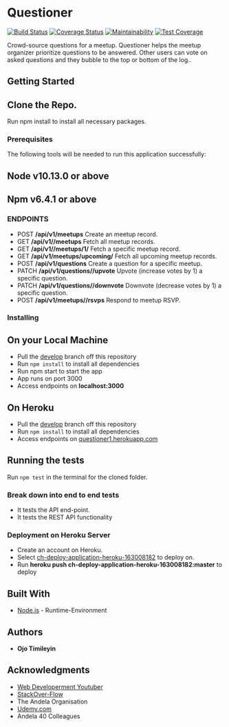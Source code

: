 # Questioner
[![Build Status](https://travis-ci.org/openwell/questioner.svg?branch=develop)](https://travis-ci.org/openwell/questioner)
[![Coverage Status](https://coveralls.io/repos/github/openwell/questioner/badge.svg?branch=develop)](https://coveralls.io/github/openwell/questioner?branch=develop)
[![Maintainability](https://api.codeclimate.com/v1/badges/a3a966589be730bc865e/maintainability)](https://codeclimate.com/github/openwell/questioner/maintainability)
[![Test Coverage](https://api.codeclimate.com/v1/badges/a3a966589be730bc865e/test_coverage)](https://codeclimate.com/github/openwell/questioner/test_coverage)

Crowd-source questions for a meetup. Questioner helps the meetup organizer prioritize
questions to be answered. Other users can vote on asked questions and they bubble to the top
or bottom of the log..

## Getting Started

Clone the Repo.
-------------
Run npm install to install all necessary packages.

### Prerequisites

The following tools will be needed to run this application successfully:

Node v10.13.0 or above
---
Npm v6.4.1 or above
---

### ENDPOINTS

- POST **/api/v1/meetups** Create an meetup record.
- GET **/api/v1//meetups** Fetch all meetup records.
- GET **/api/v1//meetups/1/<meetup-id>** Fetch a specific meetup record.
- GET **/api/v1/meetups/upcoming/** Fetch all upcoming meetup records.
- POST **/api/v1/questions** Create a question for a specific meetup.
- PATCH **/api/v1/questions/<question-id>/upvote** Upvote (increase votes by 1) a specific question.
- PATCH **/api/v1/questions/<question-id>/downvote** Downvote (decrease votes by 1) a specific question.
- POST **/api/v1/meetups/<meetup-id>/rsvps** Respond to meetup RSVP.

### Installing

## On your Local Machine
- Pull the [develop](https://github.com/openwell/questioner) branch off this repository
- Run `npm install` to install all dependencies
- Run npm start to start the app
- App runs on port 3000
- Access endpoints on **localhost:3000**

## On Heroku
- Pull the [develop](https://github.com/openwell/questioner) branch off this repository
- Run `npm install` to install all dependencies
- Access endpoints on [questioner1.herokuapp.com](https://questioner1.herokuapp.com/api/v1)

## Running the tests

Run `npm test` in the terminal for the cloned folder.

### Break down into end to end tests

- It tests the API end-point.
- It tests the REST API functionality

### Deployment on Heroku Server

- Create an account on Heroku.
- Select [ch-deploy-application-heroku-163008182](https://github.com/openwell/sendIT/tree/ch-deploy-application-heroku-163008182) to deploy on.
- Run **heroku push ch-deploy-application-heroku-163008182:master** to deploy

## Built With

* [Node.js](http://www.nodejs.org/) - Runtime-Environment

## Authors

* **Ojo Timileyin**

## Acknowledgments
* [Web Developerment Youtuber](htttps://youtube.com)
* [StackOver-Flow](https://stackoverflow.org)
* The Andela Organisation
* [Udemy.com](https://udemy.com)
* Andela 40 Colleagues
